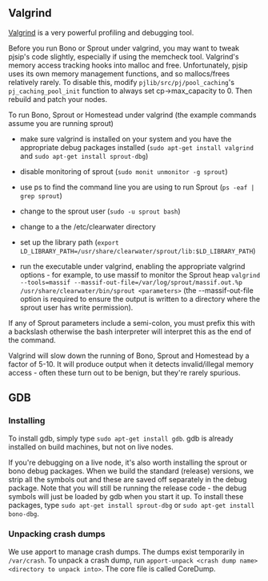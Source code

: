 ## Valgrind

[Valgrind](http://valgrind.org/) is a very powerful profiling and debugging tool. 

Before you run Bono or Sprout under valgrind, you may want to tweak pjsip's code slightly, especially if using the memcheck tool.  Valgrind's memory access tracking hooks into malloc and free.  Unfortunately, pjsip uses its own memory management functions, and so mallocs/frees relatively rarely.  To disable this, modify `pjlib/src/pj/pool_caching`'s `pj_caching_pool_init` function to always set cp->max_capacity to 0.  Then rebuild and patch your nodes.

To run Bono, Sprout or Homestead under valgrind (the example commands assume you are running sprout)

-  make sure valgrind is installed on your system and you have the appropriate debug packages installed (`sudo apt-get install valgrind` and `sudo apt-get install sprout-dbg`)

-  disable monitoring of sprout (`sudo monit unmonitor -g sprout`)

-  use ps to find the command line you are using to run Sprout (`ps -eaf | grep sprout`)

-  change to the sprout user (`sudo -u sprout bash`)

-  change to a the /etc/clearwater directory

-  set up the library path (`export LD_LIBRARY_PATH=/usr/share/clearwater/sprout/lib:$LD_LIBRARY_PATH`)

-  run the executable under valgrind, enabling the appropriate valgrind options - for example, to use massif to monitor the Sprout heap `valgrind --tools=massif --massif-out-file=/var/log/sprout/massif.out.%p /usr/share/clearwater/bin/sprout <parameters>` (the --massif-out-file option is required to ensure the output is written to a directory where the sprout user has write permission).

If any of Sprout parameters include a semi-colon, you must prefix this with a backslash otherwise the bash interpreter will interpret this as the end of the command.

Valgrind will slow down the running of Bono, Sprout and Homestead by a factor of 5-10.  It will produce output when it detects invalid/illegal memory access - often these turn out to be benign, but they're rarely spurious.

## GDB 
### Installing
To install gdb, simply type `sudo apt-get install gdb`.  gdb is already installed on build machines, but not on live nodes.

If you're debugging on a live node, it's also worth installing the sprout or bono debug packages.  When we build the standard (release) versions, we strip all the symbols out and these are saved off separately in the debug package.  Note that you will still be running the release code - the debug symbols will just be loaded by gdb when you start it up.  To install these packages, type `sudo apt-get install sprout-dbg` or `sudo apt-get install bono-dbg`.

### Unpacking crash dumps

We use apport to manage crash dumps.  The dumps exist temporarily in `/var/crash`. To unpack a crash dump, run `apport-unpack <crash dump name> <directory to unpack into>`.  The core file is called CoreDump.
